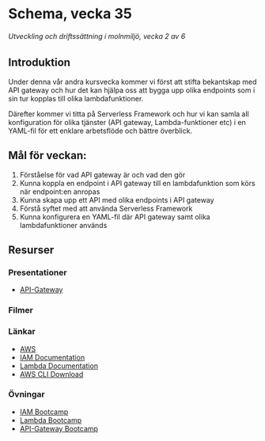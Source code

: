 # Schema, vecka 35
###### Utveckling och driftssättning i molnmiljö, vecka 2 av 6

## Introduktion

Under denna vår andra kursvecka kommer vi först att stifta bekantskap med API gateway och hur det kan hjälpa oss att bygga upp olika endpoints som i sin tur kopplas till olika lambdafunktioner.

Därefter kommer vi titta på Serverless Framework och hur vi kan samla all konfiguration för olika tjänster (API gateway, Lambda-funktioner etc) i en YAML-fil för ett enklare arbetsflöde och bättre överblick.

## Mål för veckan:
1. Förståelse för vad API gateway är och vad den gör
2. Kunna koppla en endpoint i API gateway till en lambdafunktion som körs när endpoint:en anropas
3. Kunna skapa upp ett API med olika endpoints i API gateway
4. Förstå syftet med att använda Serverless Framework
5. Kunna konfigurera en YAML-fil där API gateway samt olika lambdafunktioner används

## Resurser

### Presentationer
* [API-Gateway](https://docs.google.com/presentation/d/19eNdfAQjqqoohS5A-wswz-4eVNzsH3osWgsPHuDtQo4/edit?usp=sharing)

### Filmer


### Länkar
* [AWS](https://aws.amazon.com/)
* [IAM Documentation](https://docs.aws.amazon.com/iam/)
* [Lambda Documentation](https://docs.aws.amazon.com/lambda/)
* [AWS CLI Download](https://docs.aws.amazon.com/cli/latest/userguide/getting-started-install.html)

### Övningar
* [IAM Bootcamp](https://github.com/fu-cloud-fe23/exercise-aws-iam-bootcamp/tree/main)
* [Lambda Bootcamp](https://github.com/fu-cloud-fe23/exercise-aws-lambda-bootcamp)
* [API-Gateway Bootcamp]()





